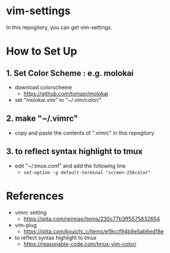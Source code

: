 # vim-settings

In this repogitory, you can get vim-settings.

# How to Set Up

## 1. Set Color Scheme : e.g. molokai
- download colorscheme
    - https://github.com/tomasr/molokai  
- set "molokai.vim" to "~/.vim/color/"

## 2. make "~/.vimrc"
- copy and paste the contents of ".vimrc" in this repogitory

## 3. to reflect syntax highlight to tmux
- edit "~/.tmux.conf" and add the following line
    - `set-option -g default-terminal "screen-256color"`


# References
- vimrc setting
    - https://qiita.com/reireias/items/230c77b3ff5575832654
- vim-plug
    - https://qiita.com/kouichi_c/items/e19ccf94b8e5ab6ed18e
- to reflect syntax highlight to tmux
    - https://reasonable-code.com/tmux-vim-color/
